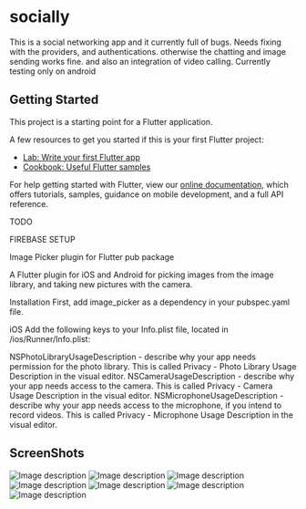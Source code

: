 # socially

This is a social networking app and it currently full of bugs. Needs fixing with the providers, and authentications. otherwise the chatting and image sending works fine. and also an integration of video calling. Currently testing only on android

## Getting Started

This project is a starting point for a Flutter application.

A few resources to get you started if this is your first Flutter project:

- [Lab: Write your first Flutter app](https://flutter.dev/docs/get-started/codelab)
- [Cookbook: Useful Flutter samples](https://flutter.dev/docs/cookbook)

For help getting started with Flutter, view our
[online documentation](https://flutter.dev/docs), which offers tutorials,
samples, guidance on mobile development, and a full API reference.

TODO

FIREBASE SETUP

Image Picker plugin for Flutter
pub package

A Flutter plugin for iOS and Android for picking images from the image library, and taking new pictures with the camera.

Installation
First, add image_picker as a dependency in your pubspec.yaml file.

iOS
Add the following keys to your Info.plist file, located in <project root>/ios/Runner/Info.plist:

NSPhotoLibraryUsageDescription - describe why your app needs permission for the photo library. This is called Privacy - Photo Library Usage Description in the visual editor.
NSCameraUsageDescription - describe why your app needs access to the camera. This is called Privacy - Camera Usage Description in the visual editor.
NSMicrophoneUsageDescription - describe why your app needs access to the microphone, if you intend to record videos. This is called Privacy - Microphone Usage Description in the visual editor.

## ScreenShots

![Image description](https://github.com/femidof/Socially-App/blob/master/screenshots/chat%20messaging.png)
![Image description](https://github.com/femidof/Socially-App/blob/master/screenshots/chat%20screen.png)
![Image description](https://github.com/femidof/Socially-App/blob/master/screenshots/chat%20share.png)
![Image description](https://github.com/femidof/Socially-App/blob/master/screenshots/chat%20view.png)
![Image description](https://github.com/femidof/Socially-App/blob/master/screenshots/chatscreen.png)
![Image description](https://github.com/femidof/Socially-App/blob/master/screenshots/search%20page.png)
![Image description](https://github.com/femidof/Socially-App/blob/master/screenshots/search%20with%20key%20words.png)

